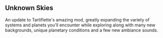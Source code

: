 ## Unknown Skies
An update to Tartiflette's amazing mod, greatly expanding the variety of systems and planets you'll encounter while exploring along with many new backgrounds, unique planetary conditions and a few new ambiance sounds.